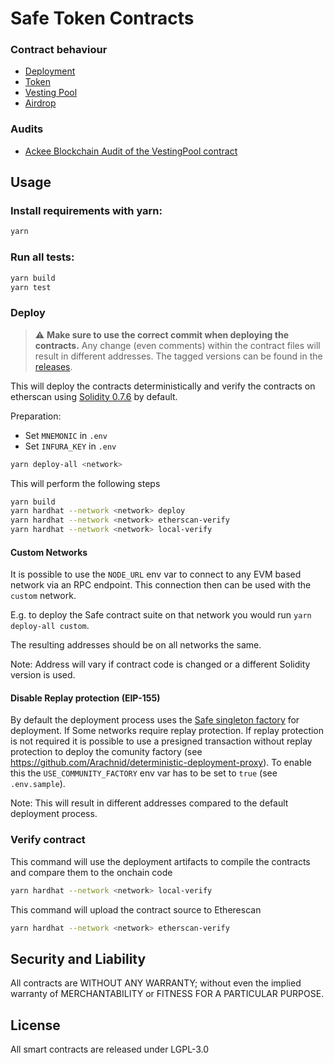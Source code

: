 Safe Token Contracts
=====================

### Contract behaviour
- [Deployment](./docs/deployment.md)
- [Token](./docs/token.md)
- [Vesting Pool](./docs/vesting.md)
- [Airdrop](./docs/airdrop.md)

### Audits
- [Ackee Blockchain Audit of the VestingPool contract](./docs/ackee_audit_vesting_contract.pdf)

Usage
-----
### Install requirements with yarn:

```bash
yarn
```

### Run all tests:

```bash
yarn build
yarn test
```

### Deploy

> :warning: **Make sure to use the correct commit when deploying the contracts.** Any change (even comments) within the contract files will result in different addresses. The tagged versions can be found in the [releases](https://github.com/safe-global/safe-token/releases).

This will deploy the contracts deterministically and verify the contracts on etherscan using [Solidity 0.7.6](https://github.com/ethereum/solidity/releases/tag/v0.7.6) by default.

Preparation:
- Set `MNEMONIC` in `.env`
- Set `INFURA_KEY` in `.env`

```bash
yarn deploy-all <network>
```

This will perform the following steps

```bash
yarn build
yarn hardhat --network <network> deploy
yarn hardhat --network <network> etherscan-verify
yarn hardhat --network <network> local-verify
```

#### Custom Networks

It is possible to use the `NODE_URL` env var to connect to any EVM based network via an RPC endpoint. This connection then can be used with the `custom` network.

E.g. to deploy the Safe contract suite on that network you would run `yarn deploy-all custom`. 

The resulting addresses should be on all networks the same.

Note: Address will vary if contract code is changed or a different Solidity version is used.

#### Disable Replay protection (EIP-155)

By default the deployment process uses the [Safe singleton factory](https://github.com/gnosis/safe-singleton-factory) for deployment. If 
Some networks require replay protection. If replay protection is not required it is possible to use a presigned transaction without replay protection to deploy the comunity factory (see https://github.com/Arachnid/deterministic-deployment-proxy). To enable this the `USE_COMMUNITY_FACTORY` env var has to be set to `true` (see `.env.sample`).

Note: This will result in different addresses compared to the default deployment process.

### Verify contract

This command will use the deployment artifacts to compile the contracts and compare them to the onchain code
```bash
yarn hardhat --network <network> local-verify
```

This command will upload the contract source to Etherescan
```bash
yarn hardhat --network <network> etherscan-verify
```

Security and Liability
----------------------
All contracts are WITHOUT ANY WARRANTY; without even the implied warranty of MERCHANTABILITY or FITNESS FOR A PARTICULAR PURPOSE.

License
-------
All smart contracts are released under LGPL-3.0

